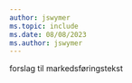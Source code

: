 ```yaml
---
author: jswymer
ms.topic: include
ms.date: 08/08/2023
ms.author: jswymer
---
```

forslag til markedsføringstekst